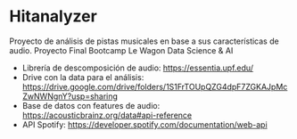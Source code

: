 # Hitanalyzer
Proyecto de análisis de pistas musicales en base a sus características de audio. Proyecto Final Bootcamp Le Wagon Data Science &amp; AI

- Librería de descomposición de audio: https://essentia.upf.edu/
- Drive con la data para el análisis: https://drive.google.com/drive/folders/1S1FrTOUpQZG4dpF7ZGKAJpMcZwNWNgnY?usp=sharing
- Base de datos con features de audio: https://acousticbrainz.org/data#api-reference
- API Spotify: https://developer.spotify.com/documentation/web-api
